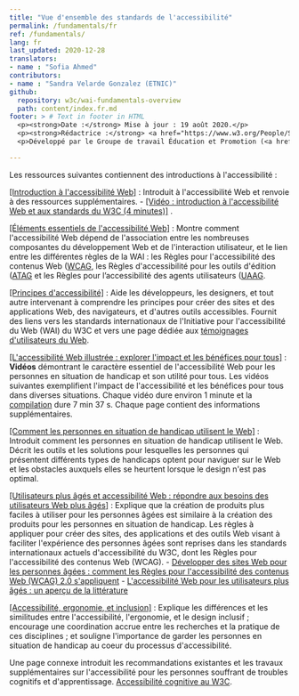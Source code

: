 ```yaml
---
title: "Vue d'ensemble des standards de l'accessibilité"
permalink: /fundamentals/fr
ref: /fundamentals/
lang: fr
last_updated: 2020-12-28
translators:
- name : "Sofia Ahmed"
contributors:
- name : "Sandra Velarde Gonzalez (ETNIC)"
github:
  repository: w3c/wai-fundamentals-overview
  path: content/index.fr.md
footer: > # Text in footer in HTML
  <p><strong>Date :</strong> Mise à jour : 19 août 2020.</p>
  <p><strong>Rédactrice :</strong> <a href="https://www.w3.org/People/Shawn/">Shawn Lawton Henry</a>.</p>
  <p>Développé par le Groupe de travail Éducation et Promotion (<a href="http://www.w3.org/WAI/EO/">EOWG</a>).</p>

---
```


Les ressources suivantes contiennent des introductions à l'accessibilité :

[[Introduction à l'accessibilité Web]](/fundamentals/accessibility-intro/)
:   Introduit à l'accessibilité Web et renvoie à des ressources supplémentaires.
    -   [[Vidéo : introduction à l'accessibilité Web et aux standards du W3C (4 minutes)]](/videos/standards-and-benefits/) .

[[Éléments essentiels de l'accessibilité Web]](/fundamentals/components/)
:   Montre comment l'accessibilité Web dépend de l'association entre les nombreuses composantes du développement Web et de l'interaction utilisateur, et le lien entre les différentes règles de la WAI : les Règles pour l'accessibilité des contenus Web ([WCAG](/standards-guidelines/wcag/), les Règles d'accessibilité pour les outils d'édition ([ATAG](/standards-guidelines/atag/) et les Règles pour l’accessibilité des agents utilisateurs ([UAAG](/standards-guidelines/uaag/).  

[[Principes d'accessibilité]](/fundamentals/accessibility-principles/)
:   Aide les développeurs, les designers, et tout autre intervenant à comprendre les principes pour créer des sites et des applications Web, des navigateurs, et d'autres outils accessibles. Fournit des liens vers les standards internationaux de l'Initiative pour l'accessibilité du Web (WAI) du W3C et vers une page dédiée aux [témoignages d'utilisateurs du Web](/people-use-web/user-stories/).

[[L'accessibilité Web illustrée : explorer l'impact et les bénéfices pour tous]](/perspective-videos/)
:   **Vidéos** démontrant le caractère essentiel de l'accessibilité Web pour les personnes en situation de handicap et son utilité pour tous. Les vidéos suivantes exemplifient l'impact de l'accessibilité et les bénéfices pour tous dans diverses situations. Chaque vidéo dure environ 1 minute et la [compilation](https://www.youtube.com/watch?v=3f31oufqFSM) dure 7 min 37 s. Chaque page contient des informations supplémentaires.

[[Comment les personnes en situation de handicap utilisent le Web]](/people-use-web/)
:   Introduit comment les personnes en situation de handicap utilisent le Web. Décrit les outils et les solutions pour lesquelles les personnes qui présentent différents types de handicaps optent pour naviguer sur le Web et les obstacles auxquels elles se heurtent lorsque le design n'est pas optimal.

[[Utilisateurs plus âgés et accessibilité Web : répondre aux besoins des utilisateurs Web plus âgés]](/older-users/)
:   Explique que la création de produits plus faciles à utiliser pour les personnes âgées est similaire à la création des produits pour les personnes en situation de handicap. Les règles à appliquer pour créer des sites, des applications et des outils Web visant à faciliter l'expérience des personnes âgées sont reprises dans les standards internationaux actuels d'accessibilité  du W3C, dont les Règles pour l'accessibilité des contenus Web (WCAG).
    -   [Développer des sites Web pour les personnes âgées : comment les Règles pour l'accessibilité des contenus Web (WCAG) 2.0 s'appliquent](https://www.w3.org/WAI/older-users/developing/)
    -   [L'accessibilité Web pour les utilisateurs plus âgés : un aperçu de la littérature](https://www.w3.org/WAI/older-users/literature/)

[[Accessibilité, ergonomie, et inclusion]](/fundamentals/accessibility-usability-inclusion/)
:   Explique les différences et les similitudes entre l'accessibilité, l'ergonomie, et le design inclusif ; encourage une coordination accrue entre les recherches et la pratique de ces disciplines ; et souligne l'importance de garder les personnes en situation de handicap au coeur du processus d'accessibilité.

Une page connexe introduit les recommandations existantes et les travaux supplémentaires sur l'accessibilité pour les personnes souffrant de troubles cognitifs et d'apprentissage. [Accessibilité cognitive au W3C](https://www.w3.org/WAI/cognitive/).
